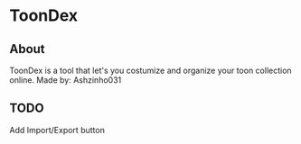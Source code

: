 # ToonDex

## About

ToonDex is a tool that let's you costumize and organize your toon collection online.
Made by: Ashzinho031

## TODO

Add Import/Export button